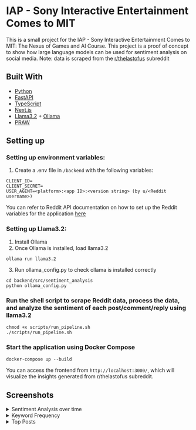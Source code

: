# IAP - Sony Interactive Entertainment Comes to MIT

This is a small project for the IAP - Sony Interactive Entertainment Comes to MIT: The Nexus of Games and AI Course.
This project is a proof of concept to show how large language models can be used for sentiment analysis on social media.
Note: data is scraped from the [r/thelastofus](https://www.reddit.com/r/thelastofus/) subreddit

## Built With
* [Python](https://www.python.org/)
* [FastAPI](https://fastapi.tiangolo.com/)
* [TypeScript](https://www.typescriptlang.org/)
* [Next.js](https://nextjs.org/)
* [Llama3.2](https://ai.meta.com/blog/llama-3-2-connect-2024-vision-edge-mobile-devices/) + [Ollama](https://github.com/ollama/ollama)
* [PRAW](https://praw.readthedocs.io/en/stable/)

## Setting up 

### Setting up environment variables:
1. Create a .env file in `/backend` with the following variables:
```
CLIENT_ID=
CLIENT_SECRET=
USER_AGENT=<platform>:<app ID>:<version string> (by u/<Reddit username>)
```
You can refer to Reddit API documentation on how to set up the Reddit variables for the application [here](https://old.reddit.com/prefs/apps/)

### Setting up Llama3.2:
1. Install Ollama
2. Once Ollama is installed, load llama3.2
```
ollama run llama3.2
```
3. Run ollama_config.py to check ollama is installed correctly
```
cd backend/src/sentiment_analysis
python ollama_config.py
```

### Run the shell script to scrape Reddit data, process the data, and analyze the sentiment of each post/comment/reply using llama3.2
```
chmod +x scripts/run_pipeline.sh
./scripts/run_pipeline.sh
```

### Start the application using Docker Compose
```
docker-compose up --build
```
You can access the frontend from `http://localhost:3000/`, which will visualize the insights generated from r/thelastofus subreddit.

## Screenshots
<details>
  <summary>Sentiment Analysis over time</summary>
  <img width="1405" alt="image" src="https://github.com/user-attachments/assets/b9ba0823-d447-457b-8b61-b93729c66620" />
</details>

<details>
  <summary>Keyword Frequency</summary>
  <img width="1405" alt="image" src="https://github.com/user-attachments/assets/f596afdb-50b5-4ca1-84ba-452427b2d40b" />
</details>

<details>
  <summary>Top Posts</summary>
  <img width="1405" alt="image" src="https://github.com/user-attachments/assets/77d9a7eb-af82-42fe-9269-818c05184871" />
</details>
